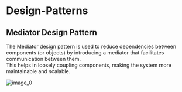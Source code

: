 # Design-Patterns

## Mediator Design Pattern

The Mediator design pattern is used to reduce dependencies between components (or objects) by introducing a mediator that facilitates communication between them.<br/>
This helps in loosely coupling components, making the system more maintainable and scalable.

![image_0](https://github.com/user-attachments/assets/91bf9305-d516-45ef-aae9-b98c8fb1368b)

